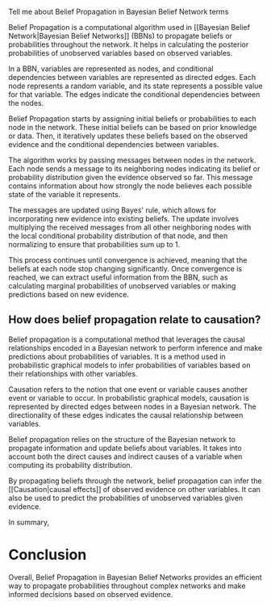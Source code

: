 Tell me about Belief Propagation in Bayesian Belief Network terms

Belief Propagation is a computational algorithm used in [[Bayesian Belief Network|Bayesian Belief Networks]] (BBNs) to propagate beliefs or probabilities throughout the network. It helps in calculating the posterior probabilities of unobserved variables based on observed variables.

In a BBN, variables are represented as nodes, and conditional dependencies between variables are represented as directed edges. Each node represents a random variable, and its state represents a possible value for that variable. The edges indicate the conditional dependencies between the nodes.

Belief Propagation starts by assigning initial beliefs or probabilities to each node in the network. These initial beliefs can be based on prior knowledge or data. Then, it iteratively updates these beliefs based on the observed evidence and the conditional dependencies between variables.

The algorithm works by passing messages between nodes in the network. Each node sends a message to its neighboring nodes indicating its belief or probability distribution given the evidence observed so far. This message contains information about how strongly the node believes each possible state of the variable it represents.

The messages are updated using Bayes' rule, which allows for incorporating new evidence into existing beliefs. The update involves multiplying the received messages from all other neighboring nodes with the local conditional probability distribution of that node, and then normalizing to ensure that probabilities sum up to 1.

This process continues until convergence is achieved, meaning that the beliefs at each node stop changing significantly. Once convergence is reached, we can extract useful information from the BBN, such as calculating marginal probabilities of unobserved variables or making predictions based on new evidence.

## How does belief propagation relate to causation?

Belief propagation is a computational method that leverages the causal relationships encoded in a Bayesian network to perform inference and make predictions about probabilities of variables. It is a method used in probabilistic graphical models to infer probabilities of variables based on their relationships with other variables. 

Causation refers to the notion that one event or variable causes another event or variable to occur. In probabilistic graphical models, causation is represented by directed edges between nodes in a Bayesian network. The directionality of these edges indicates the causal relationship between variables.

Belief propagation relies on the structure of the Bayesian network to propagate information and update beliefs about variables. It takes into account both the direct causes and indirect causes of a variable when computing its probability distribution.

By propagating beliefs through the network, belief propagation can infer the [[Causation|causal effects]] of observed evidence on other variables. It can also be used to predict the probabilities of unobserved variables given evidence.

In summary, 
# Conclusion
Overall, Belief Propagation in Bayesian Belief Networks provides an efficient way to propagate probabilities throughout complex networks and make informed decisions based on observed evidence.